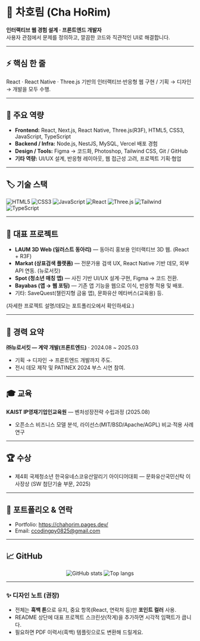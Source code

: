 <!-- README.md — cha-horim -->

# 👋 차호림 (Cha HoRim)
**인터랙티브 웹 경험 설계 · 프론트엔드 개발자**  
사용자 관점에서 문제를 정의하고, 깔끔한 코드와 직관적인 UI로 해결합니다.

---

## ⚡ 핵심 한 줄
React · React Native · Three.js 기반의 인터랙티브·반응형 웹 구현 / 기획 → 디자인 → 개발을 모두 수행.

---

## 🧭 주요 역량
- **Frontend:** React, Next.js, React Native, Three.js(R3F), HTML5, CSS3, JavaScript, TypeScript  
- **Backend / Infra:** Node.js, NestJS, MySQL, Vercel 배포 경험  
- **Design / Tools:** Figma → 코드화, Photoshop, Tailwind CSS, Git / GitHub  
- **기타 역량:** UI/UX 설계, 반응형 레이아웃, 웹 접근성 고려, 프로젝트 기획·협업

---

## 🏷 기술 스택
<p>
  <img alt="HTML5" src="https://img.shields.io/badge/HTML5-000000?style=for-the-badge&logo=html5&logoColor=white"/>
  <img alt="CSS3" src="https://img.shields.io/badge/CSS3-000000?style=for-the-badge&logo=css3&logoColor=white"/>
  <img alt="JavaScript" src="https://img.shields.io/badge/JavaScript-000000?style=for-the-badge&logo=javascript&logoColor=white"/>
  <img alt="React" src="https://img.shields.io/badge/React-61DAFB?style=for-the-badge&logo=react&logoColor=black"/>
  <img alt="Three.js" src="https://img.shields.io/badge/Three.js-000000?style=for-the-badge&logo=threedotjs&logoColor=white"/>
  <img alt="Tailwind" src="https://img.shields.io/badge/Tailwind-000000?style=for-the-badge&logo=tailwindcss&logoColor=white"/>
  <img alt="TypeScript" src="https://img.shields.io/badge/TypeScript-000000?style=for-the-badge&logo=typescript&logoColor=white"/>
</p>

---

## 🚀 대표 프로젝트
- **LAUM 3D Web (일러스트 동아리)** — 동아리 홍보용 인터랙티브 3D 웹. (React + R3F)  
- **Markat (상표검색 플랫폼)** — 전문가용 검색 UX, React Native 기반 데모, 외부 API 연동. (뉴로서킷)  
- **Spot (청소년 매칭 앱)** — 사진 기반 UI/UX 설계·구현, Figma → 코드 전환.  
- **Bayabas (앱 → 웹 포팅)** — 기존 앱 기능을 웹으로 이식, 반응형 적용 및 배포.  
- 기타: SaveQuest(챌린지형 금융 앱), 문화유산 메타버스(교육용) 등.

(자세한 프로젝트 설명/데모는 포트폴리오에서 확인하세요.)

---

## 💼 경력 요약
**㈜뉴로서킷 — 계약 개발(프론트엔드)** · 2024.08 ~ 2025.03  
- 기획 → 디자인 → 프론트엔드 개발까지 주도.  
- 전시 데모 제작 및 PATINEX 2024 부스 시연 참여.

---

## 🎓 교육
**KAIST IP영재기업인교육원** — 벤처성장전략 수립과정 (2025.08)  
- 오픈소스 비즈니스 모델 분석, 라이선스(MIT/BSD/Apache/AGPL) 비교·적용 사례 연구

---

## 🏆 수상
- 제4회 국제청소년 한국유네스코유산알리기 아이디어대회 — 문화유산국민신탁 이사장상 (SW 첨단기술 부문, 2025)

---

## 🔗 포트폴리오 & 연락
- Portfolio: https://chahorim.pages.dev/  
- Email: ccodingpy0825@gmail.com

---

## 📈 GitHub
<p align="center">
  <img alt="GitHub stats" src="https://github-readme-stats.vercel.app/api?username=cha-horim&show_icons=true&count_private=true&hide_border=true" />
  <img alt="Top langs" src="https://github-readme-stats.vercel.app/api/top-langs/?username=cha-horim&layout=compact&hide_border=true" />
</p>

---

### ✨ 디자인 노트 (권장)
- 전체는 **흑백 톤**으로 유지, 중요 항목(React, 연락처 등)만 **포인트 컬러** 사용.  
- README 상단에 대표 프로젝트 스크린샷(작게)을 추가하면 시각적 임팩트가 큽니다.  
- 필요하면 PDF 이력서(흑백) 템플릿으로도 변환해 드릴게요.
